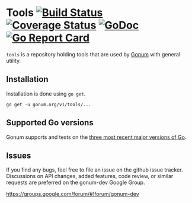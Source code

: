 # Tools [![Build Status](https://travis-ci.org/gonum/tools.svg?branch=master)](https://travis-ci.org/gonum/tools) [![Coverage Status](https://coveralls.io/repos/gonum/tools/badge.svg?branch=master&service=github)](https://coveralls.io/github/gonum/tools?branch=master) [![GoDoc](https://godoc.org/gonum.org/v1/tools?status.svg)](https://godoc.org/gonum.org/v1/tools) [![Go Report Card](https://goreportcard.com/badge/github.com/gonum/tools)](https://goreportcard.com/report/github.com/gonum/tools)

`tools` is a repository holding tools that are used by [Gonum](https://gonum.org) with general utility.

## Installation

Installation is done using `go get`.
```
go get -u gonum.org/v1/tools/...
```

## Supported Go versions

Gonum supports and tests on the [three most recent major versions of Go](https://github.com/gonum/tools/blob/master/.travis.yml#L6-L11).

## Issues

If you find any bugs, feel free to file an issue on the github issue tracker. Discussions on API changes, added features, code review, or similar requests are preferred on the gonum-dev Google Group.

https://groups.google.com/forum/#!forum/gonum-dev


